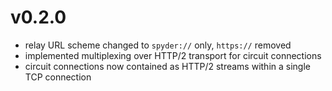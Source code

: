 # v0.2.0

- relay URL scheme changed to `spyder://` only, `https://` removed
- implemented multiplexing over HTTP/2 transport for circuit connections
- circuit connections now contained as HTTP/2 streams within a single TCP
  connection

